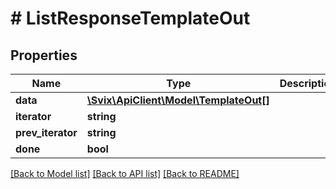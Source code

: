 # # ListResponseTemplateOut

## Properties

Name | Type | Description | Notes
------------ | ------------- | ------------- | -------------
**data** | [**\Svix\ApiClient\Model\TemplateOut[]**](TemplateOut.md) |  |
**iterator** | **string** |  | [optional]
**prev_iterator** | **string** |  | [optional]
**done** | **bool** |  |

[[Back to Model list]](../../README.md#models) [[Back to API list]](../../README.md#endpoints) [[Back to README]](../../README.md)
